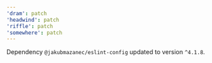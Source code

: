 ```yaml
---
'dram': patch
'headwind': patch
'riffle': patch
'somewhere': patch
---
```

Dependency `@jakubmazanec/eslint-config` updated to version `^4.1.8`.

